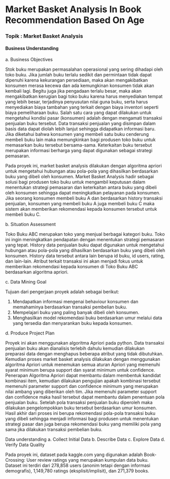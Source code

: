 # Market Basket Analysis In Book Recommendation Based On Age

### Topik		: Market Basket Analysis

#### Business Understanding		
a.	Business Objectives

Stok buku merupakan permasalahan operasional yang sering dihadapi oleh toko buku. Jika jumlah buku terlalu sedikit dan permintaan tidak dapat dipenuhi karena kekurangan persediaan, maka akan mengakibatkan konsumen merasa kecewa dan ada kemungkinan konsumen tidak akan kembali lagi. Begitu juga jika pengadaan terlalu besar, maka akan mengakibatkan kerugian bagi toko buku karena harus menyediakan tempat yang lebih besar, terjadinya penyusutan nilai guna buku, serta harus menyediakan biaya tambahan yang terkait dengan biaya inventori seperti biaya pemeliharaan buku. Salah satu cara yang dapat dilakukan untuk mengetahui kondisi pasar (konsumen) adalah dengan mengamati transaksi penjualan buku tersebut. Data transaksi penjualan yang disimpan dalam basis data dapat diolah lebih lanjut sehingga didapatkan informasi baru. Jika diketahui bahwa konsumen yang membeli satu buku cenderung membeli buku lain maka memungkinkan bagi produsen toko buku untuk memasarkan buku tersebut bersama-sama. Keterkaitan buku tersebut merupakan informasi berharga yang dapat digunakan sebagai strategi pemasaran.


Pada proyek ini, market basket analysis dilakukan dengan algoritma apriori untuk mengetahui hubungan atau pola-pola yang dihasilkan berdasarkan buku yang dibeli oleh konsumen. Market Basket Analysis hadir sebagai solusi bagi produsen toko buku untuk mengambil keputusan dalam menentukan strategi pemasaran dan keterkaitan antara buku yang dibeli oleh konsumen sehingga dapat meningkatkan pelayanan pada konsumen. Jika seorang konsumen membeli buku A dan berdasarkan history transaksi penjualan, konsumen yang membeli buku A juga membeli buku C maka sistem akan memberikan rekomendasi kepada konsumen tersebut untuk membeli buku C. 

b.	Situation Assessment

Toko Buku ABC merupakan toko yang menjual berbagai kategori buku. Toko ini ingin meningkatkan pendapatan dengan menentukan strategi pemasaran yang tepat. History data penjualan buku dapat digunakan untuk mengetahui hubungan atau pola-pola yang dihasilkan berdasarkan buku yang dibeli oleh konsumen. History data tersebut antara lain berupa id buku, id users, rating, dan lain-lain. Atribut terkait transaksi ini akan menjadi fokus untuk memberikan rekomendasi kepada konsumen di Toko Buku ABC berdasarkan algoritma apriori.
 
c.	Data Mining Goal

Tujuan dari pengerjaan proyek adalah sebagai berikut: 
1.	Mendapatkan informasi mengenai behaviour konsumen dan memahaminya berdasarkan transaksi pembelian buku. 
2.	Mempelajari buku yang paling banyak dibeli oleh konsumen. 
3.	Menghasilkan model rekomendasi buku berdasarkan umur  melalui data yang tersedia dan menyarankan buku kepada konsumen.

d.	Produce Project Plan

Proyek ini akan menggunakan algoritma Apriori pada python. Data transaksi penjualan buku akan dianalisis terlebih dahulu kemudian dilakukan preparasi data dengan menghapus beberapa atribut yang tidak dibutuhkan. Kemudian proses market basket analysis dilakukan dengan menggunakan algoritma Apriori untuk menemukan semua aturan Apriori yang memenuhi syarat minimum berupa support dan syarat minimum untuk confidence. Penerapan Algoritma Apriori dapat membantu dalam membentuk kandidat kombinasi item, kemudian dilakukan pengujian apakah kombinasi tersebut memenuhi parameter support dan confidence minimum yang merupakan nilai ambang yang diberikan oleh tim. Jika memenuhi parameter support dan confidence maka hasil tersebut dapat membantu dalam penentuan pola penjualan buku.
Setelah pola transaksi penjualan buku diperoleh maka dilakukan pengelompokkan buku tersebut berdasarkan umur konsumen. Hasil akhir dari proses ini berupa rekomendasi pola-pola transaksi buku yang dibeli sehingga menjadi informasi bagi produsen untuk menentukan strategi pasar dan juga berupa rekomendasi buku yang memiliki pola yang sama jika dilakukan transaksi pembelian buku.

Data understanding
a.	Collect Initial Data
b.	Describe Data
c.	Explore Data
d.	Verify Data Quality

Pada proyek ini, dataset pada kaggle.com yang digunakan adalah Book-Crossing: User review ratings yang merupakan kumpulan data buku. Dataset ini terdiri dari 278,858 users (anonim tetapi dengan informasi demografis), 1,149,780 ratings (eksplisit/implisit), dan 271,379 books.
